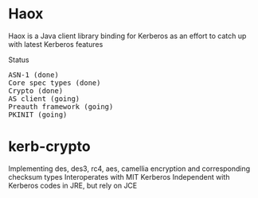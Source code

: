 Haox
====

Haox is a Java client library binding for Kerberos as an effort to catch up with latest Kerberos features

Status
<pre>
ASN-1 (done)
Core spec types (done)
Crypto (done)
AS client (going)
Preauth framework (going)
PKINIT (going)
</pre>

kerb-crypto
======
Implementing des, des3, rc4, aes, camellia encryption and corresponding checksum types
Interoperates with MIT Kerberos
Independent with Kerberos codes in JRE, but rely on JCE
